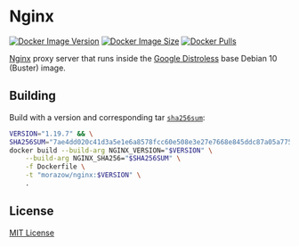 # Nginx

[![Docker Image Version][version-badge]][hub-link]
[![Docker Image Size][size-badge]][hub-link]
[![Docker Pulls][pulls-badge]][hub-link]

[Nginx][nginx] proxy server that runs inside the [Google Distroless][distroless]
base Debian 10 (Buster) image.

## Building

Build with a version and corresponding tar [`sha256sum`][tars]:

```sh
VERSION="1.19.7" && \
SHA256SUM="7ae4dd020c41d3a5e1e6a8578fcc60e508e3e27e7668e845ddc87a05a775b50e" && \
docker build --build-arg NGINX_VERSION="$VERSION" \
    --build-arg NGINX_SHA256="$SHA256SUM" \
    -f Dockerfile \
    -t "morazow/nginx:$VERSION" \
    .
```

## License

[MIT License](LICENSE)

[nginx]: https://nginx.org/
[tars]: https://nginx.org/en/download.html
[distroless]: https://github.com/GoogleContainerTools/distroless
[pulls-badge]: https://img.shields.io/docker/pulls/morazow/nginx.svg?style=flat-square&logo=docker
[size-badge]: https://img.shields.io/docker/image-size/morazow/nginx.svg?style=flat-square&logo=docker
[version-badge]: https://img.shields.io/docker/v/morazow/nginx.svg?style=flat-square&logo=docker
[hub-link]: https://hub.docker.com/r/morazow/nginx
